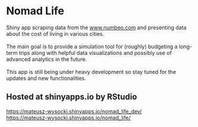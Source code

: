 # Nomad Life
Shiny app scraping data from the www.numbeo.com and presenting data about the cost of living in various cities.
<br>
<br>The main goal is to provide a simulation tool for (roughly) budgeting a long-term trips along with helpful data visualizations and possibly use of advanced analytics in the future.  
<br>This app is still being under heavy development so stay tuned for the updates and new functionalities.
## Hosted at shinyapps.io by RStudio
https://mateusz-wysocki.shinyapps.io/nomad_life_dev/
<br>https://mateusz-wysocki.shinyapps.io/nomad_life/
